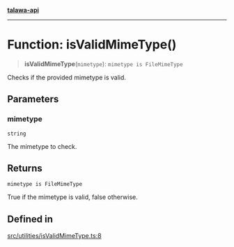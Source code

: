[**talawa-api**](../../../README.md)

***

# Function: isValidMimeType()

> **isValidMimeType**(`mimetype`): `mimetype is FileMimeType`

Checks if the provided mimetype is valid.

## Parameters

### mimetype

`string`

The mimetype to check.

## Returns

`mimetype is FileMimeType`

True if the mimetype is valid, false otherwise.

## Defined in

[src/utilities/isValidMimeType.ts:8](https://github.com/Suyash878/talawa-api/blob/b5a9d8b4a1ea678a3d6f5b710b3721f91a3052fc/src/utilities/isValidMimeType.ts#L8)
